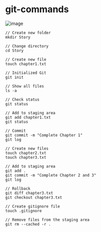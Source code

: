 # git-commands
![image](https://github.com/rkapril/git-commands/assets/61505106/ed08bd6a-27cb-4428-8987-0f20e31c8489)

```
// Create new folder
mkdir Story
```
```
// Change directory
cd Story
```
```
// Create new file
touch chapter1.txt
```
```
// Initialized Git
git init
```
```
// Show all files
ls -a
```
```
// Check status
git status
```
```
// Add to staging area
git add chapter1.txt
git status
```
```
// Commit
git commit -m "Complete Chapter 1"
git log
```
```
// Create new files
touch chapter2.txt
touch chapter3.txt
```
```
// Add to staging area
git add .
git commit -m "Complete Chapter 2 and 3"
git log
```
```
// Rollback
git diff chapter3.txt
git checkout chapter3.txt
```
```
// Create gitignore file
touch .gitignore
```
```
// Remove files from the staging area
git rm --cached -r .
```
